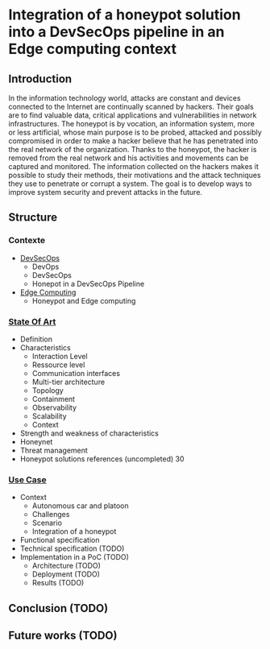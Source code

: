 # Integration of a honeypot solution into a DevSecOps pipeline in an Edge computing context

## Introduction

In the information technology world, attacks are constant and devices connected to the Internet are continually scanned by hackers. Their goals are to find valuable data, critical applications and vulnerabilities in network infrastructures. The honeypot is by vocation, an information system, more or less artificial, whose main purpose is to be probed, attacked and possibly compromised in order to make a hacker believe that he has penetrated into the real network of the organization. Thanks to the honeypot, the hacker is removed from the real network and his activities and movements can be captured and monitored. The information collected on the hackers makes it possible to study their methods, their motivations and the attack techniques they use to penetrate or corrupt a system. The goal is to develop ways to improve system security and prevent attacks in the future.

## Structure 
### Contexte
  * [DevSecOps](DevSecOps.md)
    * DevOps
    * DevSecOps
    * Honepot in a DevSecOps Pipeline	
  * [Edge Computing](EdgeComputing.md)
    * Honeypot and Edge computing
### [State Of Art](State%20Ot%20Art.md)
  * Definition
  * Characteristics
    * Interaction Level
    * Ressource level	
    * Communication interfaces
    * Multi-tier architecture
    * Topology
    * Containment
    * Observability
    * Scalability
    * Context
  * Strength and weakness of characteristics
  * Honeynet	
  * Threat management	
  * Honeypot solutions references (uncompleted)	30
### [Use Case](Use%20Case.md)
  * Context
    * Autonomous car and platoon 
    * Challenges
    * Scenario
    * Integration of a honeypot
  * Functional specification 
  * Technical specification (TODO)
  * Implementation in a PoC (TODO)
    * Architecture (TODO)
    * Deployment (TODO)
    * Results	(TODO)

## Conclusion	(TODO)
## Future works	(TODO)

